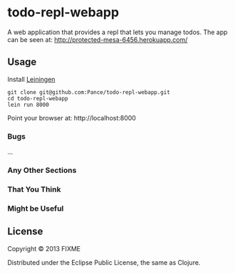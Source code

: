 # todo-repl-webapp

A web application that provides a repl that lets you manage todos.
The app can be seen at: http://protected-mesa-6456.herokuapp.com/

## Usage

Install [Leiningen](https://github.com/technomancy/leiningen)
```
git clone git@github.com:Pance/todo-repl-webapp.git
cd todo-repl-webapp
lein run 8000
```

Point your browser at: http://localhost:8000

### Bugs

...

### Any Other Sections
### That You Think
### Might be Useful

## License

Copyright © 2013 FIXME

Distributed under the Eclipse Public License, the same as Clojure.
